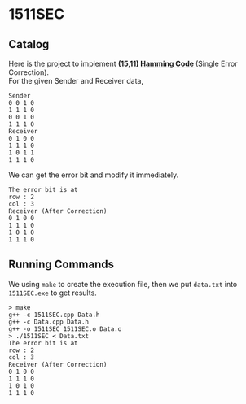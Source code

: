 # 1511SEC
## Catalog
Here is the project to implement <b>(15,11) <a href = "https://en.wikipedia.org/wiki/Hamming_code">Hamming Code </a></b> (Single Error Correction).  
For the given Sender and Receiver data,
```
Sender
0 0 1 0 
1 1 1 0 
0 0 1 0 
1 1 1 0 
Receiver
0 1 0 0 
1 1 1 0 
1 0 1 1 
1 1 1 0 
```
We can get the error bit and modify it immediately.
```
The error bit is at
row : 2
col : 3
Receiver (After Correction)
0 1 0 0 
1 1 1 0 
1 0 1 0 
1 1 1 0 
```

## Running Commands
We using `make` to create the execution file, then we put `data.txt` into `1511SEC.exe` to get results.

```
> make
g++ -c 1511SEC.cpp Data.h
g++ -c Data.cpp Data.h
g++ -o 1511SEC 1511SEC.o Data.o
> ./1511SEC < Data.txt
The error bit is at
row : 2
col : 3
Receiver (After Correction)
0 1 0 0 
1 1 1 0 
1 0 1 0 
1 1 1 0 

```